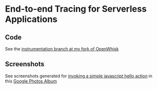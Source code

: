 # End-to-end Tracing for Serverless Applications

## Code
See the [instrumentation branch at my fork of OpenWhisk](https://github.com/k4rtik/incubator-openwhisk/tree/instrumentation)

## Screenshots
See screenshots generated for [invoking a simple javascript hello action](https://github.com/apache/incubator-openwhisk/blob/master/docs/actions.md#creating-and-invoking-a-simple-javascript-action) in this [Google Photos Album](https://goo.gl/photos/va86jL1G6vocDAc38)

